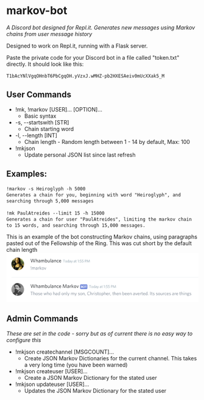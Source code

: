 # markov-bot
*A Discord bot designed for Repl.it. Generates new messages using Markov chains from user message history*


Designed to work on Repl.it, running with a Flask server.

Paste the private code for your Discord bot in a file called "token.txt" directly. It should look like this:
```
T1bAcYNlVgqOHnbT6PbCgqOH.yVzxJ.wMHZ-pb2HXESAeiv0mUcXXak5_M
```
## User Commands
* !mk, !markov [USER]... [OPTION]...
  * Basic syntax
* -s, --startswith [STR]
  * Chain starting word
* -l, --length [INT]
  * Chain length - Random length between 1 - 14 by default, Max: 100
* !mkjson
  * Update personal JSON list since last refresh
  
## Examples:
```
!markov -s Heiroglyph -h 5000
Generates a chain for you, beginning with word "Heiroglyph", and searching through 5,000 messages

!mk PaulAtreides --limit 15 -h 15000
Generates a chain for user "PaulAtreides", limiting the markov chain to 15 words, and searching through 15,000 messages.
```

This is an example of the bot constructing Markov chains, using paragraphs pasted out of the Fellowship of the Ring. This was cut short by the default chain length
![markov-bot test with LOTR paragraphs](https://raw.githubusercontent.com/whambulance/markov-bot/master/markovtest1.png)

## Admin Commands
*These are set in the code - sorry but as of current there is no easy way to configure this*
* !mkjson createchannel [MSGCOUNT]...
  * Create JSON Markov Dictionaries for the current channel. This takes a very long time (you have been warned)
* !mkjson createuser [USER]...
  * Create a JSON Markov Dictionary for the stated user
* !mkjson updateuser [USER]...
  * Updates the JSON Markov Dictionary for the stated user
